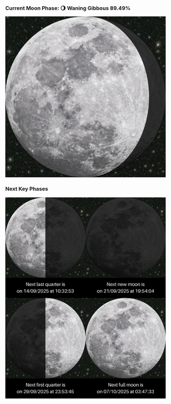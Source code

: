 ### Current Moon Phase: 🌖 Waning Gibbous 89.49%
![Moon Phase](moonphase.png)
### Next Key Phases
![Gallery](gallery.png)